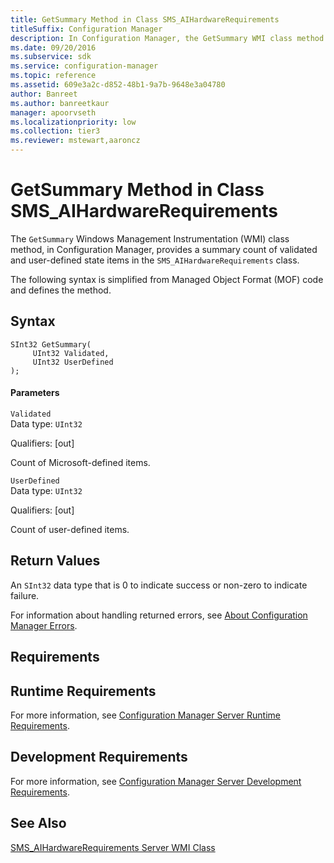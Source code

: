 ```yaml
---
title: GetSummary Method in Class SMS_AIHardwareRequirements
titleSuffix: Configuration Manager
description: In Configuration Manager, the GetSummary WMI class method provides a summary count of validated and user-defined state items in the SMS_AIHardwareRequirements class.
ms.date: 09/20/2016
ms.subservice: sdk
ms.service: configuration-manager
ms.topic: reference
ms.assetid: 609e3a2c-d852-48b1-9a7b-9648e3a04780
author: Banreet
ms.author: banreetkaur
manager: apoorvseth
ms.localizationpriority: low
ms.collection: tier3
ms.reviewer: mstewart,aaroncz 
---
```

# GetSummary Method in Class SMS_AIHardwareRequirements
The `GetSummary` Windows Management Instrumentation (WMI) class method, in Configuration Manager, provides a summary count of validated and user-defined state items in the `SMS_AIHardwareRequirements` class.  

 The following syntax is simplified from Managed Object Format (MOF) code and defines the method.  

## Syntax  

```  
SInt32 GetSummary(      
     UInt32 Validated,  
     UInt32 UserDefined  
);  
```  

#### Parameters  
 `Validated`  
 Data type: `UInt32`  

 Qualifiers: [out]  

 Count of Microsoft-defined items.  

 `UserDefined`  
 Data type: `UInt32`  

 Qualifiers: [out]  

 Count of user-defined items.  

## Return Values  
 An `SInt32` data type that is 0 to indicate success or non-zero to indicate failure.  

 For information about handling returned errors, see [About Configuration Manager Errors](../../../../../develop/core/understand/about-configuration-manager-errors.md).  

## Requirements  

## Runtime Requirements  
 For more information, see [Configuration Manager Server Runtime Requirements](../../../../../develop/core/reqs/server-runtime-requirements.md).  

## Development Requirements  
 For more information, see [Configuration Manager Server Development Requirements](../../../../../develop/core/reqs/server-development-requirements.md).  

## See Also  
 [SMS_AIHardwareRequirements Server WMI Class](../../../../../develop/reference/core/clients/asset-intelligence/sms_aihardwarerequirements-server-wmi-class.md)
